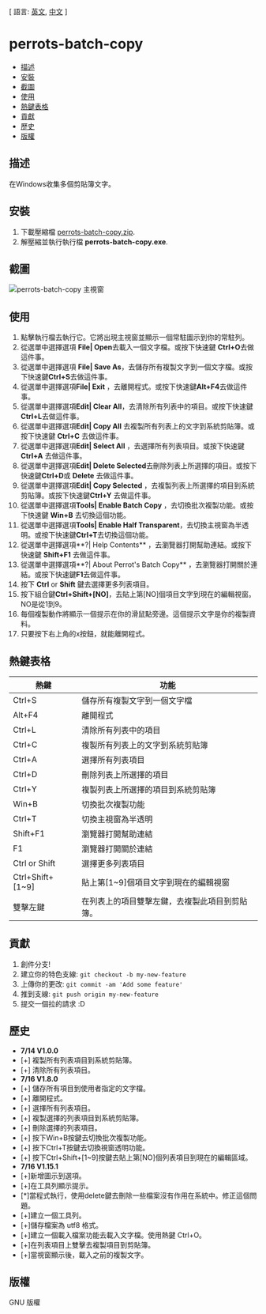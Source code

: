 [ 語言: [英文](README.md), [中文](README-zh.md) ]

# perrots-batch-copy

- [描述](#描述)
- [安裝](#安裝)
- [截圖](#截圖)
- [使用](#使用)
- [熱鍵表格](#熱鍵表格)
- [貢獻](#貢獻)
- [歷史](#歷史)
- [版權](#版權)

## 描述
在Windows收集多個剪貼簿文字。

## 安裝

1. 下載壓縮檔 [perrots-batch-copy.zip](https://drive.google.com/file/d/0B9-PjjwL3-xYck52Zk4tdl9qYUU/view?usp=sharing).
2. 解壓縮並執行執行檔 **perrots-batch-copy.exe**.
 
## 截圖
![perrots-batch-copy 主視窗](https://drive.google.com/uc?export=download&id=0B9-PjjwL3-xYVVFZYjVBYnp5NkU)

## 使用

1. 點擊執行檔去執行它。它將出現主視窗並顯示一個常駐圖示到你的常駐列。
2. 從選單中選擇選項 **File| Open**去載入一個文字檔。或按下快速鍵 **Ctrl+O**去做這件事。
2. 從選單中選擇選項 **File| Save As**，去儲存所有複製文字到一個文字檔。或按下快速鍵**Ctrl+S**去做這件事。
3. 從選單中選擇選項**File| Exit** ，去離開程式。或按下快速鍵**Alt+F4**去做這件事。
4. 從選單中選擇選項**Edit| Clear All**，去清除所有列表中的項目。或按下快速鍵**Ctrl+L**去做這件事。
5. 從選單中選擇選項**Edit| Copy All** 去複製所有列表上的文字到系統剪貼簿。或按下快速鍵 **Ctrl+C** 去做這件事。
6. 從選單中選擇選項**Edit| Select All** ，去選擇所有列表項目。或按下快速鍵**Ctrl+A** 去做這件事。
7. 從選單中選擇選項**Edit| Delete Selected**去刪除列表上所選擇的項目。或按下快速鍵**Ctrl+D**或 **Delete** 去做這件事。
8. 從選單中選擇選項**Edit| Copy Selected** ，去複製列表上所選擇的項目到系統剪貼簿。或按下快速鍵**Ctrl+Y** 去做這件事。
9. 從選單中選擇選項**Tools| Enable Batch Copy** ，去切換批次複製功能。或按下快速鍵 **Win+B** 去切換這個功能。
10. 從選單中選擇選項**Tools| Enable Half Transparent**，去切換主視窗為半透明。或按下快速鍵**Ctrl+T**去切換這個功能。
11. 從選單中選擇選項**?| Help Contents** ，去瀏覽器打開幫助連結。或按下快速鍵 **Shift+F1** 去做這件事。
12. 從選單中選擇選項**?| About Perrot's Batch Copy** ，去瀏覽器打開關於連結。或按下快速鍵**F1**去做這件事。
13. 按下 **Ctrl** or **Shift** 鍵去選擇更多列表項目。
14. 按下組合鍵**Ctrl+Shift+[NO]**，去貼上第[NO]個項目文字到現在的編輯視窗。NO是從1到9。
15. 每個複製動作將顯示一個提示在你的滑鼠點旁邊。這個提示文字是你的複製資料。
16. 只要按下右上角的x按鈕，就能離開程式。

## 熱鍵表格
熱鍵 | 功能
------------ | -------------
Ctrl+S | 儲存所有複製文字到一個文字檔
Alt+F4 | 離開程式
Ctrl+L | 清除所有列表中的項目
Ctrl+C | 複製所有列表上的文字到系統剪貼簿
Ctrl+A | 選擇所有列表項目
Ctrl+D | 刪除列表上所選擇的項目
Ctrl+Y | 複製列表上所選擇的項目到系統剪貼簿
Win+B | 切換批次複製功能
Ctrl+T | 切換主視窗為半透明
Shift+F1 | 瀏覽器打開幫助連結
F1 | 瀏覽器打開關於連結
Ctrl or Shift | 選擇更多列表項目
Ctrl+Shift+[1~9] | 貼上第[1~9]個項目文字到現在的編輯視窗
雙擊左鍵|在列表上的項目雙擊左鍵，去複製此項目到剪貼簿。

## 貢獻

1. 創件分支!
2. 建立你的特色支線: `git checkout -b my-new-feature`
3. 上傳你的更改: `git commit -am 'Add some feature'`
4. 推到支線: `git push origin my-new-feature`
5. 提交一個拉的請求 :D

## 歷史

- **7/14 V1.0.0**
- [+] 複製所有列表項目到系統剪貼簿。
- [+] 清除所有列表項目。
- **7/16 V1.8.0**
- [+] 儲存所有項目到使用者指定的文字檔。
- [+] 離開程式。
- [+] 選擇所有列表項目。
- [+] 複製選擇的列表項目到系統剪貼簿。
- [+] 刪除選擇的列表項目。
- [+] 按下Win+B按鍵去切換批次複製功能。
- [+] 按下Ctrl+T按鍵去切換視窗透明功能。
- [+] 按下Ctrl+Shift+[1~9]按鍵去貼上第[NO]個列表項目到現在的編輯區域。
- **7/16 V1.15.1**
- [+]新增圖示到選項。
- [+]在工具列顯示提示。
- [*]當程式執行，使用delete鍵去刪除一些檔案沒有作用在系統中。修正這個問題。
- [+]建立一個工具列。
- [+]儲存檔案為 utf8 格式。
- [+]建立一個載入檔案功能去載入文字檔。使用熱鍵 Ctrl+O。
- [+]在列表項目上雙擊去複製項目到剪貼簿。
- [+]當視窗顯示後，載入之前的複製文字。

## 版權

GNU 版權
